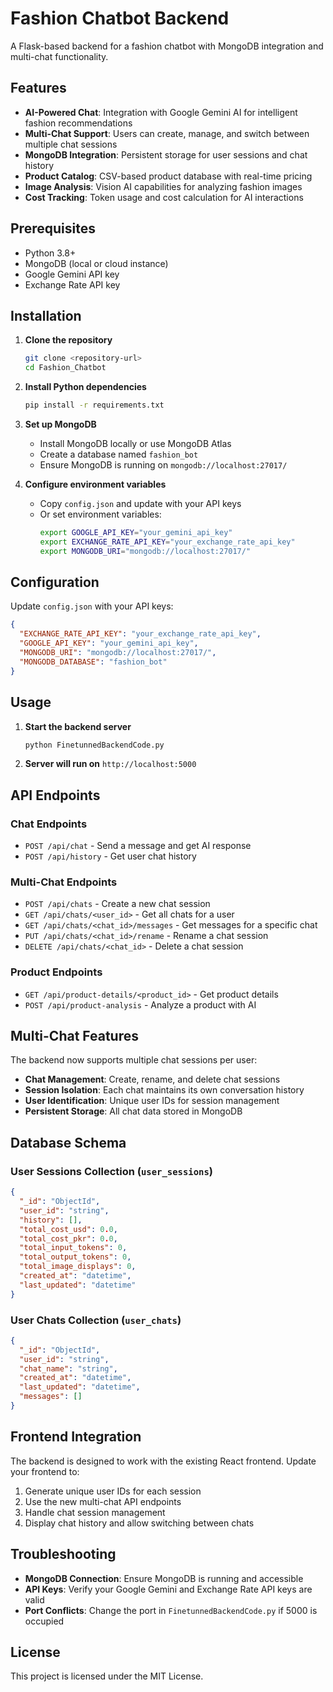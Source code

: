 # Fashion Chatbot Backend

A Flask-based backend for a fashion chatbot with MongoDB integration and multi-chat functionality.

## Features

- **AI-Powered Chat**: Integration with Google Gemini AI for intelligent fashion recommendations
- **Multi-Chat Support**: Users can create, manage, and switch between multiple chat sessions
- **MongoDB Integration**: Persistent storage for user sessions and chat history
- **Product Catalog**: CSV-based product database with real-time pricing
- **Image Analysis**: Vision AI capabilities for analyzing fashion images
- **Cost Tracking**: Token usage and cost calculation for AI interactions

## Prerequisites

- Python 3.8+
- MongoDB (local or cloud instance)
- Google Gemini API key
- Exchange Rate API key

## Installation

1. **Clone the repository**
   ```bash
   git clone <repository-url>
   cd Fashion_Chatbot
   ```

2. **Install Python dependencies**
   ```bash
   pip install -r requirements.txt
   ```

3. **Set up MongoDB**
   - Install MongoDB locally or use MongoDB Atlas
   - Create a database named `fashion_bot`
   - Ensure MongoDB is running on `mongodb://localhost:27017/`

4. **Configure environment variables**
   - Copy `config.json` and update with your API keys
   - Or set environment variables:
     ```bash
     export GOOGLE_API_KEY="your_gemini_api_key"
     export EXCHANGE_RATE_API_KEY="your_exchange_rate_api_key"
     export MONGODB_URI="mongodb://localhost:27017/"
     ```

## Configuration

Update `config.json` with your API keys:

```json
{
  "EXCHANGE_RATE_API_KEY": "your_exchange_rate_api_key",
  "GOOGLE_API_KEY": "your_gemini_api_key",
  "MONGODB_URI": "mongodb://localhost:27017/",
  "MONGODB_DATABASE": "fashion_bot"
}
```

## Usage

1. **Start the backend server**
   ```bash
   python FinetunnedBackendCode.py
   ```

2. **Server will run on** `http://localhost:5000`

## API Endpoints

### Chat Endpoints

- `POST /api/chat` - Send a message and get AI response
- `POST /api/history` - Get user chat history

### Multi-Chat Endpoints

- `POST /api/chats` - Create a new chat session
- `GET /api/chats/<user_id>` - Get all chats for a user
- `GET /api/chats/<chat_id>/messages` - Get messages for a specific chat
- `PUT /api/chats/<chat_id>/rename` - Rename a chat session
- `DELETE /api/chats/<chat_id>` - Delete a chat session

### Product Endpoints

- `GET /api/product-details/<product_id>` - Get product details
- `POST /api/product-analysis` - Analyze a product with AI

## Multi-Chat Features

The backend now supports multiple chat sessions per user:

- **Chat Management**: Create, rename, and delete chat sessions
- **Session Isolation**: Each chat maintains its own conversation history
- **User Identification**: Unique user IDs for session management
- **Persistent Storage**: All chat data stored in MongoDB

## Database Schema

### User Sessions Collection (`user_sessions`)
```json
{
  "_id": "ObjectId",
  "user_id": "string",
  "history": [],
  "total_cost_usd": 0.0,
  "total_cost_pkr": 0.0,
  "total_input_tokens": 0,
  "total_output_tokens": 0,
  "total_image_displays": 0,
  "created_at": "datetime",
  "last_updated": "datetime"
}
```

### User Chats Collection (`user_chats`)
```json
{
  "_id": "ObjectId",
  "user_id": "string",
  "chat_name": "string",
  "created_at": "datetime",
  "last_updated": "datetime",
  "messages": []
}
```

## Frontend Integration

The backend is designed to work with the existing React frontend. Update your frontend to:

1. Generate unique user IDs for each session
2. Use the new multi-chat API endpoints
3. Handle chat session management
4. Display chat history and allow switching between chats

## Troubleshooting

- **MongoDB Connection**: Ensure MongoDB is running and accessible
- **API Keys**: Verify your Google Gemini and Exchange Rate API keys are valid
- **Port Conflicts**: Change the port in `FinetunnedBackendCode.py` if 5000 is occupied

## License

This project is licensed under the MIT License.
